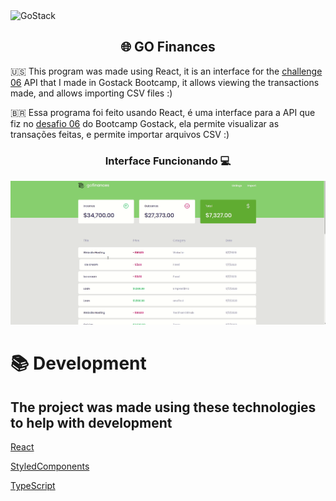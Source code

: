 <img alt="GoStack" src="https://storage.googleapis.com/golden-wind/bootcamp-gostack/header-desafios.png" />

<h2 align="center">
   🌐 GO Finances
</h2>

🇺🇸 This program was made using React, it is an interface for the [challenge 06](https://github.com/kawaxzx/BootcampGoStack_Challenges/tree/master/NodeJS_TypeORM) API that I made in Gostack Bootcamp, it allows viewing the transactions made, and allows importing CSV files :)



🇧🇷 Essa programa foi feito usando React, é uma interface para a API que fiz no [desafio 06](https://github.com/kawaxzx/BootcampGoStack_Challenges/tree/master/NodeJS_TypeORM) do Bootcamp Gostack, ela permite visualizar as transações feitas, e permite importar arquivos CSV :)


<h3 align="center" font="bold"> Interface Funcionando 💻</h3>

![](gofinances.gif)

# 📚 Development
## The project was made using these technologies to help with development


  [React](https://reactjs.org/)

  [StyledComponents](https://styled-components.com/)

  [TypeScript](https://www.typescriptlang.org/)



